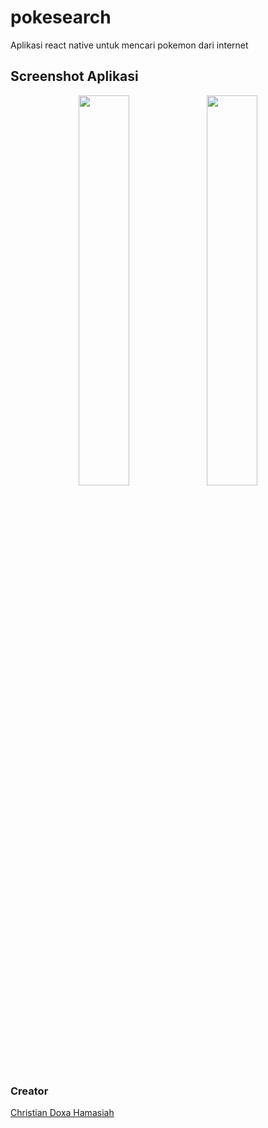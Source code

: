 # pokesearch
Aplikasi react native untuk mencari pokemon dari internet

## Screenshot Aplikasi
<p align="center"> 
  <img src="https://drive.google.com/uc?id=1qOeh0Sj3jocWRqFOLaZ9ZhUBU2f-h1Iv" width="40%"/>
  <img src="https://drive.google.com/uc?id=1nX95VgzLeUnIePfRcfBW1hm2K-9GrVHO" width="40%"/>
</p>

### Creator
<a href="https://linkedin.com/in/christiandoxa/">
Christian Doxa Hamasiah
</a>